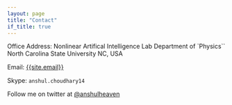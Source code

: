 ```yaml
---
layout: page
title: "Contact"
if_title: true
---
```


Office Address:
Nonlinear Artifical Intelligence Lab
Department of `Physics``<br/>
North Carolina State University
NC, USA

Email: [{{site.email}}](mailto:{{site.email}})

Skype: `anshul.choudhary14`

Follow me on twitter at [@anshulheaven](http://www.twitter.com/anshulheaven)

